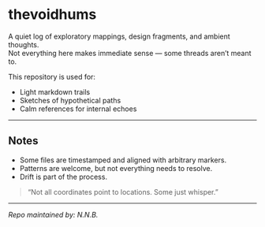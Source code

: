 # thevoidhums

A quiet log of exploratory mappings, design fragments, and ambient thoughts.  
Not everything here makes immediate sense — some threads aren’t meant to.  

This repository is used for:  
- Light markdown trails  
- Sketches of hypothetical paths  
- Calm references for internal echoes

---

## Notes

- Some files are timestamped and aligned with arbitrary markers.
- Patterns are welcome, but not everything needs to resolve.
- Drift is part of the process.

> “Not all coordinates point to locations. Some just whisper.”  

---

_Repo maintained by: N.N.B._  